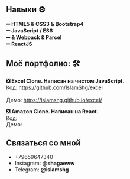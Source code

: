 ### 

<!--
**IslamShg/IslamShg** is a ✨ _special_ ✨ repository because its `README.md` (this file) appears on your GitHub profi
-->

<h2> Навыки ⚙ </h2>
<b>➖ HTML5 & CSS3 & Bootstrap4</b>
<br><b>➖ JavaScript / ES6</b>
<br><b>➖ & Webpack & Parcel</b>
<br><b>➖ ReactJS</b>

<h2>Моё портфолио: 🛠</h2>  

<b>❎ Excel Clone. Написан на чистом JavaScript. </b> 
<br>Код: https://github.com/IslamShg/excel										
<br>Демо: https://islamshg.github.io/excel/

<b>❎ Amazon Clone. Написан на React.</b>
<br>Код:
<br>Демо:


<h2>Связаться со мной</h2>
<ul>
  <li>+79659647340</li>
  <li>Instagram: <b>@shagaeww</b></li>
  <li>Telegram: <b>@islamshg </b></li>
</ul>
